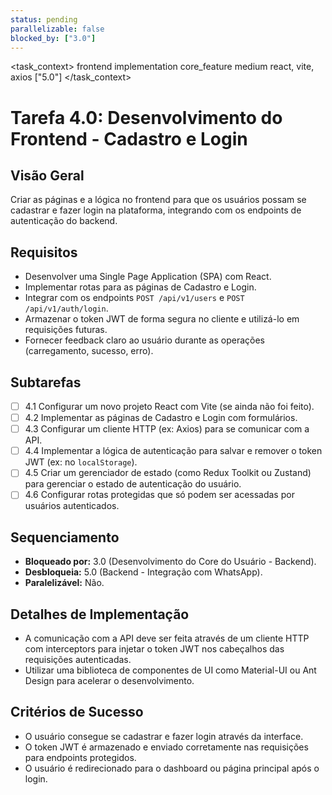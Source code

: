 ```yaml
---
status: pending
parallelizable: false
blocked_by: ["3.0"]
---
```


<task_context>
<domain>frontend</domain>
<type>implementation</type>
<scope>core_feature</scope>
<complexity>medium</complexity>
<dependencies>react, vite, axios</dependencies>
<unblocks>["5.0"]</unblocks>
</task_context>

# Tarefa 4.0: Desenvolvimento do Frontend - Cadastro e Login

## Visão Geral
Criar as páginas e a lógica no frontend para que os usuários possam se cadastrar e fazer login na plataforma, integrando com os endpoints de autenticação do backend.

## Requisitos
- Desenvolver uma Single Page Application (SPA) com React.
- Implementar rotas para as páginas de Cadastro e Login.
- Integrar com os endpoints `POST /api/v1/users` e `POST /api/v1/auth/login`.
- Armazenar o token JWT de forma segura no cliente e utilizá-lo em requisições futuras.
- Fornecer feedback claro ao usuário durante as operações (carregamento, sucesso, erro).

## Subtarefas
- [ ] 4.1 Configurar um novo projeto React com Vite (se ainda não foi feito).
- [ ] 4.2 Implementar as páginas de Cadastro e Login com formulários.
- [ ] 4.3 Configurar um cliente HTTP (ex: Axios) para se comunicar com a API.
- [ ] 4.4 Implementar a lógica de autenticação para salvar e remover o token JWT (ex: no `localStorage`).
- [ ] 4.5 Criar um gerenciador de estado (como Redux Toolkit ou Zustand) para gerenciar o estado de autenticação do usuário.
- [ ] 4.6 Configurar rotas protegidas que só podem ser acessadas por usuários autenticados.

## Sequenciamento
- **Bloqueado por:** 3.0 (Desenvolvimento do Core do Usuário - Backend).
- **Desbloqueia:** 5.0 (Backend - Integração com WhatsApp).
- **Paralelizável:** Não.

## Detalhes de Implementação
- A comunicação com a API deve ser feita através de um cliente HTTP com interceptors para injetar o token JWT nos cabeçalhos das requisições autenticadas.
- Utilizar uma biblioteca de componentes de UI como Material-UI ou Ant Design para acelerar o desenvolvimento.

## Critérios de Sucesso
- O usuário consegue se cadastrar e fazer login através da interface.
- O token JWT é armazenado e enviado corretamente nas requisições para endpoints protegidos.
- O usuário é redirecionado para o dashboard ou página principal após o login.
